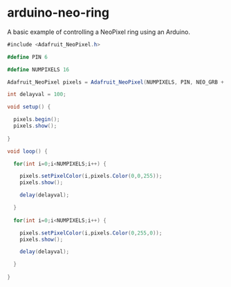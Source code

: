 # arduino-neo-ring

A basic example of controlling a NeoPixel ring using an Arduino.

```csharp
#include <Adafruit_NeoPixel.h>

#define PIN 6

#define NUMPIXELS 16

Adafruit_NeoPixel pixels = Adafruit_NeoPixel(NUMPIXELS, PIN, NEO_GRB + NEO_KHZ800);

int delayval = 100;

void setup() {

  pixels.begin();
  pixels.show();  
  
}

void loop() {

  for(int i=0;i<NUMPIXELS;i++) {

    pixels.setPixelColor(i,pixels.Color(0,0,255));
    pixels.show();

    delay(delayval);

  }
  
  for(int i=0;i<NUMPIXELS;i++) {

    pixels.setPixelColor(i,pixels.Color(0,255,0));
    pixels.show();

    delay(delayval);

  }
  
}
```
